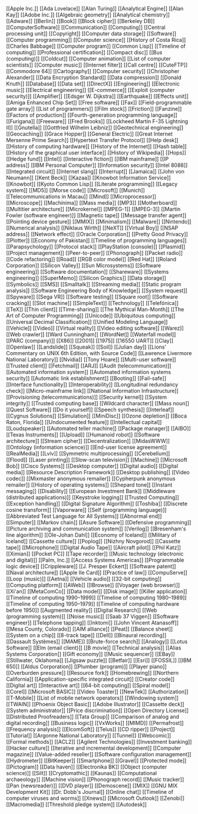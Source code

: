 [[Apple Inc.]]
[[Ada Lovelace]]
[[Alan Turing]]
[[Analytical Engine]]
[[Alan Kay]]
[[Adobe Inc.]]
[[Algebraic geometry]]
[[Analytical chemistry]]
[[Adware]]
[[Berlin]]
[[Book]]
[[Block cipher]]
[[Berkeley DB]]
[[ComputerSoftware]]
[[Communication]]
[[Computing]]
[[Central processing unit]]
[[Copyright]]
[[Computer data storage]]
[[Software]]
[[Computer programming]]
[[Computer science]]
[[History of Costa Rica]]
[[Charles Babbage]]
[[Computer program]]
[[Common Lisp]]
[[Timeline of computing]]
[[Professional certification]]
[[Compact disc]]
[[Bus (computing)]]
[[Coldcut]]
[[Computer animation]]
[[List of computer scientists]]
[[Computer music]]
[[Internet filter]]
[[Call centre]]
[[CuteFTP]]
[[Commodore 64]]
[[Cartography]]
[[Computer security]]
[[Christopher Alexander]]
[[Data Encryption Standard]]
[[Data compression]]
[[Donald Knuth]]
[[Database]]
[[Data set]]
[[DirectX]]
[[Engineering]]
[[Electronic music]]
[[Electrical engineering]]
[[E-commerce]]
[[Exploit (computer security)]]
[[Amplifier]]
[[Edsger W. Dijkstra]]
[[Earthquake]]
[[Effects unit]]
[[Amiga Enhanced Chip Set]]
[[Free software]]
[[Fax]]
[[Field-programmable gate array]]
[[List of programmers]]
[[Film stock]]
[[Friction]]
[[Fanzine]]
[[Factors of production]]
[[Fourth-generation programming language]]
[[Furigana]]
[[Freeware]]
[[Fred Brooks]]
[[Lockheed Martin F-35 Lightning II]]
[[Gnutella]]
[[Gottfried Wilhelm Leibniz]]
[[Geotechnical engineering]]
[[Geocaching]]
[[Grace Hopper]]
[[General Electric]]
[[Great Internet Mersenne Prime Search]]
[[Hypertext Transfer Protocol]]
[[Help desk]]
[[History of computing hardware]]
[[History of the Internet]]
[[Hash table]]
[[History of the graphical user interface]]
[[History of Wikipedia]]
[[Hops]]
[[Hedge fund]]
[[Intel]]
[[Interactive fiction]]
[[IBM mainframe]]
[[IP address]]
[[IBM Personal Computer]]
[[Information security]]
[[Intel 8088]]
[[Integrated circuit]]
[[Internet slang]]
[[Interrupt]]
[[Jamaica]]
[[John von Neumann]]
[[Kent Beck]]
[[Kazaa]]
[[Knowbot Information Service]]
[[Knowbot]]
[[Kyoto Common Lisp]]
[[Literate programming]]
[[Legacy system]]
[[MD5]]
[[Morse code]]
[[Microsoft]]
[[Munich]]
[[Telecommunications in Macau]]
[[Mind]]
[[Microprocessor]]
[[Microscope]]
[[Machinima]]
[[Mass media]]
[[MP3]]
[[Motherboard]]
[[Multitier architecture]]
[[Microkernel]]
[[MPEG-1]]
[[MPEG-3]]
[[Martin Fowler (software engineer)]]
[[Magnetic tape]]
[[Message transfer agent]]
[[Pointing device gesture]]
[[MMIX]]
[[Minimalism]]
[[Malware]]
[[Nintendo]]
[[Numerical analysis]]
[[Niklaus Wirth]]
[[NeXT]]
[[Virtual Boy]]
[[NSAP address]]
[[Network effect]]
[[Oracle Corporation]]
[[Pretty Good Privacy]]
[[Plotter]]
[[Economy of Pakistan]]
[[Timeline of programming languages]]
[[Parapsychology]]
[[Protocol stack]]
[[PlayStation (console)]]
[[Plasmid]]
[[Project management]]
[[Peer-to-peer]]
[[Phonograph]]
[[Packet radio]]
[[Code refactoring]]
[[Road]]
[[RGB color model]]
[[Red Hat]]
[[Roland Corporation]]
[[Silicon Valley]]
[[Sun Microsystems]]
[[Software engineering]]
[[Software documentation]]
[[Shareware]]
[[Systems engineering]]
[[SuperMemo]]
[[Silicon Graphics]]
[[Data storage]]
[[Symbolics]]
[[SMS]]
[[Smalltalk]]
[[Streaming media]]
[[Static program analysis]]
[[Software Engineering Body of Knowledge]]
[[System request]]
[[Spyware]]
[[Sega VR]]
[[Software testing]]
[[Square root]]
[[Software cracking]]
[[Slot machine]]
[[SimpleText]]
[[Technology]]
[[Telefónica]]
[[TeX]]
[[Thin client]]
[[Time-sharing]]
[[The Mythical Man-Month]]
[[The Art of Computer Programming]]
[[Unicode]]
[[Ubiquitous computing]]
[[Universal Decimal Classification]]
[[Unified Modeling Language]]
[[Vehicle]]
[[Video]]
[[Virtual reality]]
[[Video editing software]]
[[Warez]]
[[Web crawler]]
[[Ward Cunningham]]
[[WordNet]]
[[Waterfall model]]
[[PARC (company)]]
[[X86]]
[[2001]]
[[1975]]
[[16550 UART]]
[[Clay]]
[[Openlaw]]
[[Landslide]]
[[Squeak]]
[[Soil]]
[[Julian day]]
[[Lions' Commentary on UNIX 6th Edition, with Source Code]]
[[Lawrence Livermore National Laboratory]]
[[Nvidia]]
[[Tony Hoare]]
[[Multi-user software]]
[[Trusted client]]
[[Fetchmail]]
[[ARJ]]
[[Audit (telecommunication)]]
[[Automated information system]]
[[Automated information systems security]]
[[Automatic link establishment]]
[[Booting]]
[[Fail-safe]]
[[Interface functionality]]
[[Interoperability]]
[[Longitudinal redundancy check]]
[[Micro-mainframe link]]
[[National Information Infrastructure]]
[[Provisioning (telecommunications)]]
[[Security kernel]]
[[System integrity]]
[[Trusted computing base]]
[[Wildcard character]]
[[Mass noun]]
[[Quest Software]]
[[Do it yourself]]
[[Speech synthesis]]
[[Interleaf]]
[[Cygnus Solutions]]
[[Simulation]]
[[MiniDisc]]
[[Ozone depletion]]
[[Boca Raton, Florida]]
[[Undocumented feature]]
[[Intellectual capital]]
[[Loudspeaker]]
[[Automated teller machine]]
[[Package manager]]
[[AIBO]]
[[Texas Instruments]]
[[Upload]]
[[Humanoid robot]]
[[Software architecture]]
[[Stream cipher]]
[[Decentralization]]
[[MidasWWW]]
[[Ontology (information science)]]
[[End-user license agreement]]
[[RealMedia]]
[[Lviv]]
[[Symmetric multiprocessing]]
[[Cerebellum]]
[[Flood]]
[[Laser printing]]
[[Slow-scan television]]
[[Machine]]
[[Microsoft Bob]]
[[Cisco Systems]]
[[Desktop computer]]
[[Digital audio]]
[[Digital media]]
[[Resource Description Framework]]
[[Desktop publishing]]
[[Video codec]]
[[Mixmaster anonymous remailer]]
[[Cypherpunk anonymous remailer]]
[[History of operating systems]]
[[Shepard tone]]
[[Instant messaging]]
[[Disability]]
[[European Investment Bank]]
[[Middleware (distributed applications)]]
[[Keystroke logging]]
[[Trusted Computing]]
[[Exception handling]]
[[Digital Signature Algorithm]]
[[Toshiba]]
[[Discrete cosine transform]]
[[Vaporware]]
[[Self (programming language)]]
[[Abbreviated Test Language for All Systems]]
[[Abnormal end]]
[[Simputer]]
[[Markov chain]]
[[Asure Software]]
[[Defensive programming]]
[[Picture archiving and communication system]]
[[Verilog]]
[[Bresenham's line algorithm]]
[[Ole-Johan Dahl]]
[[Economy of Iceland]]
[[Military of Iceland]]
[[Cassette culture]]
[[Poplog]]
[[Nizhny Novgorod]]
[[Cassette tape]]
[[Microphone]]
[[Digital Audio Tape]]
[[Aircraft pilot]]
[[Phil Katz]]
[[Ximian]]
[[Pocket PC]]
[[Tape recorder]]
[[Music technology (electronic and digital)]]
[[Palm, Inc.]]
[[Access Systems Americas]]
[[Programmable logic device]]
[[Crippleware]]
[[J. Presper Eckert]]
[[Software patent]]
[[Naval architecture]]
[[Apple IIe Card]]
[[Practice of law]]
[[CompuServe]]
[[Loop (music)]]
[[Aetna]]
[[Vehicle audio]]
[[32-bit computing]]
[[Computing platform]]
[[AWeb]]
[[IBrowse]]
[[Voyager (web browser)]]
[[Xi'an]]
[[MetaComCo]]
[[Data model]]
[[Disk image]]
[[Killer application]]
[[Timeline of computing 1990–1999]]
[[Timeline of computing 1980–1989]]
[[Timeline of computing 1950–1979]]
[[Timeline of computing hardware before 1950]]
[[Augmented reality]]
[[Digital Research]]
[[Web (programming system)]]
[[Noise music]]
[[Saab 37 Viggen]]
[[Software engineer]]
[[Telephone tapping]]
[[Inktomi]]
[[John Vincent Atanasoff]]
[[Mesa County, Colorado]]
[[AIM alliance]]
[[Peat]]
[[Balance sheet]]
[[System on a chip]]
[[8-track tape]]
[[Dell]]
[[Binaural recording]]
[[Dassault Systèmes]]
[[MAME]]
[[Brute-force search]]
[[Analogy]]
[[Lotus Software]]
[[Elm (email client)]]
[[B movie]]
[[Technical analysis]]
[[Alias Systems Corporation]]
[[Gift economy]]
[[Music sequencer]]
[[EBay]]
[[Stillwater, Oklahoma]]
[[Jigsaw puzzle]]
[[Betfair]]
[[Esri]]
[[FOSSIL]]
[[IBM 650]]
[[Aldus Corporation]]
[[Plumber (program)]]
[[Player piano]]
[[Overburden pressure]]
[[Resource fork]]
[[Homebrewing]]
[[Northern California]]
[[Application-specific integrated circuit]]
[[Creator code]]
[[Digital art]]
[[Interactive art]]
[[64-bit computing]]
[[Spiral model]]
[[Corel]]
[[Microsoft BASIC]]
[[Video Toaster]]
[[NewTek]]
[[Authorization]]
[[T-Mobile]]
[[List of mobile network operators]]
[[Windowing system]]
[[TWAIN]]
[[Phoenix Object Basic]]
[[Adobe Illustrator]]
[[Cassette deck]]
[[System administrator]]
[[Price discrimination]]
[[Open Directory License]]
[[Distributed Proofreaders]]
[[Tata Group]]
[[Comparison of analog and digital recording]]
[[Business logic]]
[[VxWorks]]
[[MIMD]]
[[Permafrost]]
[[Frequency analysis]]
[[ElcomSoft]]
[[Telus]]
[[CD ripper]]
[[Project]]
[[Tutorial]]
[[Argonne National Laboratory]]
[[Tunnel]]
[[Webcomic]]
[[Formal methods]]
[[ACL2]]
[[Agilent Technologies]]
[[Investment banking]]
[[Hacker culture]]
[[Iterative and incremental development]]
[[Computer magazine]]
[[Value-added reseller]]
[[Software configuration management]]
[[Hydrometer]]
[[BitKeeper]]
[[Smartphone]]
[[Gravel]]
[[Protected mode]]
[[Pictogram]]
[[Data haven]]
[[Electronika BK]]
[[Object (computer science)]]
[[Silt]]
[[Cryptomathic]]
[[Kaunas]]
[[Computational archaeology]]
[[Machine vision]]
[[Phonograph record]]
[[Music tracker]]
[[Pan (newsreader)]]
[[DVD player]]
[[Demoscene]]
[[MIX]]
[[GNU MIX Development Kit]]
[[Dr. Dobb's Journal]]
[[Online chat]]
[[Timeline of computer viruses and worms]]
[[Xnews]]
[[Microsoft Outlook]]
[[Zenobi]]
[[Macromedia]]
[[Threshold pledge system]]
[[Autodesk]]
